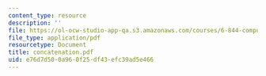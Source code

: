 ```yaml
---
content_type: resource
description: ''
file: https://ol-ocw-studio-app-qa.s3.amazonaws.com/courses/6-844-computability-theory-of-and-with-scheme-spring-2003/e76d7d500a960f25df43efc39ad5e466_concatenation.pdf
file_type: application/pdf
resourcetype: Document
title: concatenation.pdf
uid: e76d7d50-0a96-0f25-df43-efc39ad5e466
---
```

